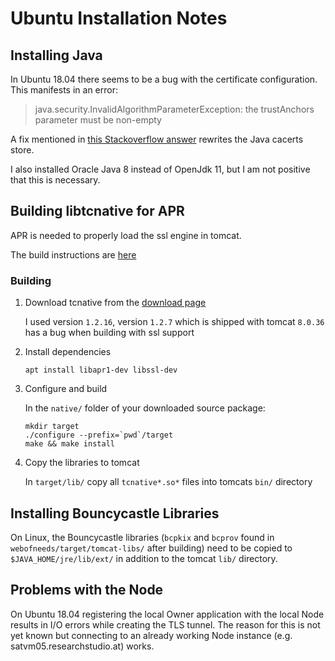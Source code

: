 # Ubuntu Installation Notes

## Installing Java

In Ubuntu 18.04 there seems to be a bug with the certificate configuration. This manifests in an error:

> java.security.InvalidAlgorithmParameterException: the trustAnchors parameter must be non-empty

A fix mentioned in [this Stackoverflow answer](https://stackoverflow.com/a/50103533) rewrites the Java cacerts store.

I also installed Oracle Java 8 instead of OpenJdk 11, but I am not positive that this is necessary.

## Building libtcnative for APR

APR is needed to properly load the ssl engine in tomcat.

The build instructions are [here](http://tomcat.apache.org/native-doc/)

### Building

1. Download tcnative from the [download page](http://tomcat.apache.org/download-native.cgi)
    
    I used version `1.2.16`, version `1.2.7` which is shipped with tomcat `8.0.36` has a bug when building with ssl support

2. Install dependencies

    ```
    apt install libapr1-dev libssl-dev
    ```

3. Configure and build

    In the `native/` folder of your downloaded source package:

    ```
    mkdir target
    ./configure --prefix=`pwd`/target
    make && make install
    ```

4. Copy the libraries to tomcat

    In `target/lib/` copy all `tcnative*.so*` files into tomcats `bin/` directory


## Installing Bouncycastle Libraries

On Linux, the Bouncycastle libraries (`bcpkix` and `bcprov` found in `webofneeds/target/tomcat-libs/` after building) need to be copied to `$JAVA_HOME/jre/lib/ext/` in addition to the tomcat `lib/` directory.

## Problems with the Node

On Ubuntu 18.04 registering the local Owner application with the local Node results in I/O errors while creating the TLS tunnel. The reason for this is not yet known but connecting to an already working Node instance (e.g. satvm05.researchstudio.at) works.
